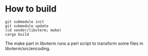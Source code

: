 # How to build

    git submodule init
    git submodule update
    (cd vendor/libvterm; make)
    cargo build

The make part in libvterm runs a perl script to transform some files in
libvterm/src/encoding.
